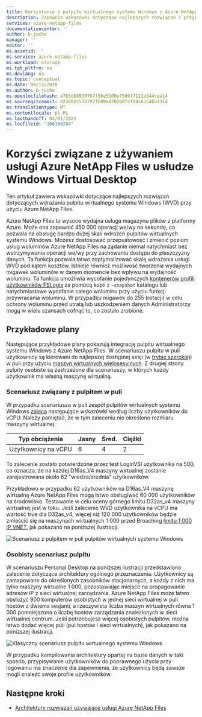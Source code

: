 ```yaml
---
title: Korzystanie z pulpitu wirtualnego systemu Windows z Azure NetApp Files | Microsoft Docs
description: Zapewnia wskazówki dotyczące najlepszych rozwiązań i przykładowe plany dotyczące wdrażania pulpitu wirtualnego systemu Windows przy użyciu Azure NetApp Files.
services: azure-netapp-files
documentationcenter: ''
author: b-juche
manager: ''
editor: ''
ms.assetid: ''
ms.service: azure-netapp-files
ms.workload: storage
ms.tgt_pltfrm: na
ms.devlang: na
ms.topic: conceptual
ms.date: 08/13/2020
ms.author: b-juche
ms.openlocfilehash: a765d689307b7f56e5100e75d9f7121e944cea14
ms.sourcegitcommit: d23602c57d797fb89a470288fcf94c63546b1314
ms.translationtype: MT
ms.contentlocale: pl-PL
ms.lasthandoff: 04/01/2021
ms.locfileid: "106168284"
---
```

# <a name="benefits-of-using-azure-netapp-files-with-windows-virtual-desktop"></a>Korzyści związane z używaniem usługi Azure NetApp Files w usłudze Windows Virtual Desktop 

Ten artykuł zawiera wskazówki dotyczące najlepszych rozwiązań dotyczących wdrażania pulpitu wirtualnego systemu Windows (WVD) przy użyciu Azure NetApp Files.

Azure NetApp Files to wysoce wydajna usługa magazynu plików z platformy Azure. Może ona zapewnić 450 000 operacji we/wy na sekundę, co pozwala na obsługę bardzo dużej skali wdrożeń pulpitów wirtualnych systemu Windows. Możesz dostosować przepustowość i zmienić poziom usług woluminów Azure NetApp Files na żądanie niemal natychmiast bez wstrzymywania operacji we/wy przy zachowaniu dostępu do płaszczyzny danych. Ta funkcja pozwala łatwo zoptymalizować skalę wdrażania usługi WVD pod kątem kosztów. Istnieje również możliwość tworzenia wydajnych migawek woluminów w danym momencie bez wpływu na wydajność woluminu. Ta funkcja umożliwia wycofanie pojedynczych [kontenerów profili użytkowników FSLogix](../virtual-desktop/store-fslogix-profile.md) za pomocą kopii z `~snapshot` katalogu lub natychmiastowe wycofanie całego woluminu przy użyciu funkcji przywracania woluminu.  W przypadku migawek do 255 (rotacji) w celu ochrony woluminu przed utratą lub uszkodzeniem danych Administratorzy mogą w wielu szansach cofnąć to, co zostało zrobione.

## <a name="sample-blueprints"></a>Przykładowe plany

Następujące przykładowe plany pokazują integrację pulpitu wirtualnego systemu Windows z Azure NetApp Files. W scenariuszu pulpitu w puli użytkownicy są kierowani do najlepszej dostępnej sesji (w [trybie szerokiej](../virtual-desktop/host-pool-load-balancing.md#breadth-first-load-balancing-method)) w puli przy użyciu [maszyn wirtualnych wielosesyjnych](../virtual-desktop/windows-10-multisession-faq.yml#what-is-windows-10-enterprise-multi-session). Z drugiej strony pulpity osobiste są zastrzeżone dla scenariuszy, w których każdy użytkownik ma własną maszynę wirtualną.

### <a name="pooled-desktop-scenario"></a>Scenariusz związany z pulpitem w puli

W przypadku scenariusza w puli zespół pulpitów wirtualnych systemu Windows [zaleca](/windows-server/remote/remote-desktop-services/virtual-machine-recs#multi-session-recommendations) następujące wskazówki według liczby użytkowników do vCPU. Należy pamiętać, że w tym zaleceniu nie określono rozmiaru maszyny wirtualnej.

|     Typ obciążenia     |     Jasny    |     Śred.    |     Ciężki    |
|-----------------------|--------------|---------------|--------------|
|     Użytkownicy na vCPU    |     6        |     4         |     2        |


To zalecenie zostało potwierdzone przez test LoginVSI użytkownika na 500, co oznacza, że na każdej D16as_V4 maszyny wirtualnej zostanie zarejestrowana około 62 "wiedza/średnia" użytkowników. 

Przykładowo w przypadku 62 użytkowników na D16as_V4 maszynę wirtualną Azure NetApp Files mogą łatwo obsługiwać 60 000 użytkowników na środowisko. Testowanie w celu oceny górnego limitu D32as_v4 maszyny wirtualnej jest w toku. Jeśli zalecenie WVD użytkownika na vCPU ma wartość true dla D32as_v4, więcej niż 120 000 użytkowników będzie zmieścić się na maszynach wirtualnych 1 000 przed Broaching [limitu 1 000 IP VNET](./azure-netapp-files-network-topologies.md), jak pokazano na poniższej ilustracji.  

![Scenariusz z pulpitem w puli pulpitów wirtualnych systemu Windows](../media/azure-netapp-files/solutions-pooled-desktop-scenario.png)   

### <a name="personal-desktop-scenario"></a>Osobisty scenariusz pulpitu 

W scenariuszu Personal Desktop na poniższej ilustracji przedstawiono zalecenie dotyczące architektury ogólnego przeznaczenia. Użytkownicy są zamapowane do określonych zasobników stacjonarnych, a każdy z nich ma tylko maszyny wirtualne 1 000, pozostawiając miejsce na propagowanie adresów IP z sieci wirtualnej zarządzania. Azure NetApp Files może łatwo obsłużyć 900 komputerów osobistych w jednej sieci wirtualnej w puli hostów z dwiema sesjami, a rzeczywista liczba maszyn wirtualnych równa 1 000 pomniejszona o liczbę hostów zarządzania znalezionych w sieci wirtualnej centrum. Jeśli potrzebujesz więcej osobistych pulpitów, można łatwo dodać więcej puli (pul hostów i sieci wirtualnych), jak pokazano na poniższej ilustracji. 

![Klasyczny scenariusz pulpitu wirtualnego systemu Windows](../media/azure-netapp-files/solutions-personal-desktop-scenario.png)  

W przypadku kompilowania architektury opartej na bazie danych w taki sposób, przypisywanie użytkowników do poprawnego użycia przy logowaniu ma znaczenie dla zapewnienia, że użytkownicy będą zawsze mogli znaleźć swoje profile użytkowników. 

## <a name="next-steps"></a>Następne kroki

- [Architektury rozwiązań używające usługi Azure NetApp Files](azure-netapp-files-solution-architectures.md)